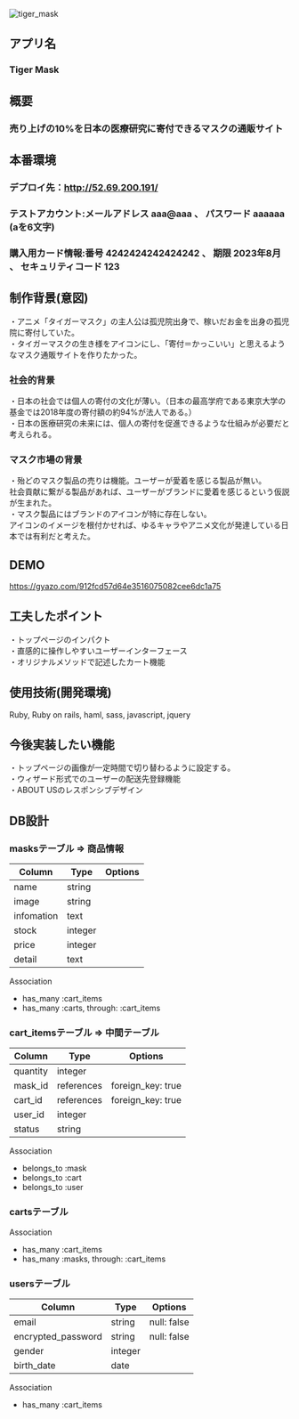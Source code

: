 ![tiger_mask](https://user-images.githubusercontent.com/62415847/81909331-6a42ff80-9605-11ea-9d4c-b0e4a7427f8f.jpg)

## アプリ名
### Tiger Mask

## 概要
### 売り上げの10%を日本の医療研究に寄付できるマスクの通販サイト

## 本番環境
### デプロイ先：http://52.69.200.191/
### テストアカウント:メールアドレス aaa@aaa 、 パスワード aaaaaa (aを6文字)
### 購入用カード情報:番号 4242424242424242 、 期限 2023年8月 、 セキュリティコード 123

## 制作背景(意図)
・アニメ「タイガーマスク」の主人公は孤児院出身で、稼いだお金を出身の孤児院に寄付していた。  
・タイガーマスクの生き様をアイコンにし、「寄付＝かっこいい」と思えるようなマスク通販サイトを作りたかった。

### 社会的背景
・日本の社会では個人の寄付の文化が薄い。（日本の最高学府である東京大学の基金では2018年度の寄付額の約94%が法人である。）  
・日本の医療研究の未来には、個人の寄付を促進できるような仕組みが必要だと考えられる。

### マスク市場の背景
・殆どのマスク製品の売りは機能。ユーザーが愛着を感じる製品が無い。  
  社会貢献に繋がる製品があれば、ユーザーがブランドに愛着を感じるという仮説が生まれた。  
・マスク製品にはブランドのアイコンが特に存在しない。  
  アイコンのイメージを根付かせれば、ゆるキャラやアニメ文化が発達している日本では有利だと考えた。  

## DEMO
https://gyazo.com/912fcd57d64e3516075082cee6dc1a75

## 工夫したポイント
・トップページのインパクト  
・直感的に操作しやすいユーザーインターフェース  
・オリジナルメソッドで記述したカート機能  

## 使用技術(開発環境)
Ruby, Ruby on rails, haml, sass, javascript, jquery

## 今後実装したい機能
・トップページの画像が一定時間で切り替わるように設定する。  
・ウィザード形式でのユーザーの配送先登録機能  
・ABOUT USのレスポンシブデザイン  

## DB設計
### masksテーブル => 商品情報
|Column|Type|Options|
|------|----|-------|
|name|string||
|image|string||
|infomation|text||
|stock|integer||
|price|integer||
|detail|text||
  
Association
- has_many :cart_items
- has_many :carts, through: :cart_items

### cart_itemsテーブル => 中間テーブル
|Column|Type|Options|
|------|----|-------|
|quantity|integer||
|mask_id|references|foreign_key: true|
|cart_id|references|foreign_key: true|
|user_id|integer||
|status|string||
  
Association
- belongs_to :mask
- belongs_to :cart
- belongs_to :user

### cartsテーブル
Association
- has_many :cart_items
- has_many :masks, through: :cart_items

### usersテーブル
|Column|Type|Options|
|------|----|-------|
|email|string|null: false|
|encrypted_password|string|null: false|
|gender|integer||
|birth_date|date||
  
Association
- has_many :cart_items